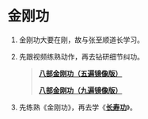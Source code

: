 # 金刚功

1. 金刚功大要在刚，故与张至顺道长学习。

1. 先跟视频练熟动作，再去钻研细节纠功。

   > [**八部金刚功（五遍镜像版）**](https://www.bilibili.com/video/BV1k5411R7S3)
   >
   > [**八部金刚功（九遍镜像版）**](https://www.bilibili.com/video/BV1vT4y1e77g)

2. 先练熟《金刚功》，再去学《[**长寿功**](https://github.com/liyi1472/approach-to-changshougong)》。